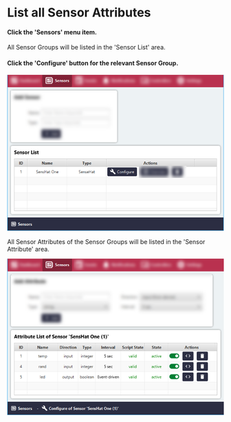 # List all Sensor Attributes

#### Click the 'Sensors' menu item.
All Sensor Groups will be listed in the 'Sensor List' area.

#### Click the 'Configure' button for the relevant Sensor Group.

![Screenshot](../images/list-all-sensor-attributes-sensor-group-1.png)

All Sensor Attributes of the Sensor Groups will be listed in the 'Sensor Attribute' area.

![Screenshot](../images/list-all-sensor-attributes-sensor-group-2.png)
